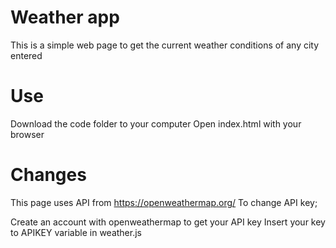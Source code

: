 # Weather app
This is a simple web page to get the current weather conditions of any city entered

# Use
Download the code folder to your computer
Open index.html with your browser

# Changes
This page uses API from https://openweathermap.org/
To change API key;

Create an account with openweathermap to get your API key
Insert your key to APIKEY variable in weather.js